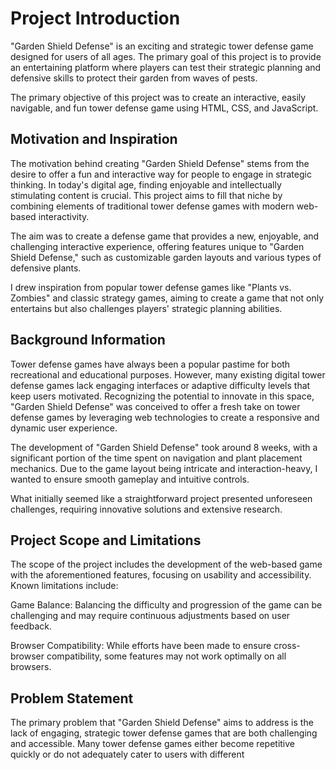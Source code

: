 # Project Introduction
"Garden Shield Defense" is an exciting and strategic tower defense game designed for users of all ages. The primary goal of this project is to provide an entertaining platform where players can test their strategic planning and defensive skills to protect their garden from waves of pests.

The primary objective of this project was to create an interactive, easily navigable, and fun tower defense game using HTML, CSS, and JavaScript.

## Motivation and Inspiration
The motivation behind creating "Garden Shield Defense" stems from the desire to offer a fun and interactive way for people to engage in strategic thinking. In today's digital age, finding enjoyable and intellectually stimulating content is crucial. This project aims to fill that niche by combining elements of traditional tower defense games with modern web-based interactivity.

The aim was to create a defense game that provides a new, enjoyable, and challenging interactive experience, offering features unique to "Garden Shield Defense," such as customizable garden layouts and various types of defensive plants.

I drew inspiration from popular tower defense games like "Plants vs. Zombies" and classic strategy games, aiming to create a game that not only entertains but also challenges players' strategic planning abilities.

## Background Information
Tower defense games have always been a popular pastime for both recreational and educational purposes. However, many existing digital tower defense games lack engaging interfaces or adaptive difficulty levels that keep users motivated. Recognizing the potential to innovate in this space, "Garden Shield Defense" was conceived to offer a fresh take on tower defense games by leveraging web technologies to create a responsive and dynamic user experience.

The development of "Garden Shield Defense" took around 8 weeks, with a significant portion of the time spent on navigation and plant placement mechanics. Due to the game layout being intricate and interaction-heavy, I wanted to ensure smooth gameplay and intuitive controls.

What initially seemed like a straightforward project presented unforeseen challenges, requiring innovative solutions and extensive research.

## Project Scope and Limitations
The scope of the project includes the development of the web-based game with the aforementioned features, focusing on usability and accessibility. Known limitations include:

Game Balance: Balancing the difficulty and progression of the game can be challenging and may require continuous adjustments based on user feedback.

Browser Compatibility: While efforts have been made to ensure cross-browser compatibility, some features may not work optimally on all browsers.

## Problem Statement
The primary problem that "Garden Shield Defense" aims to address is the lack of engaging, strategic tower defense games that are both challenging and accessible. Many tower defense games either become repetitive quickly or do not adequately cater to users with different
